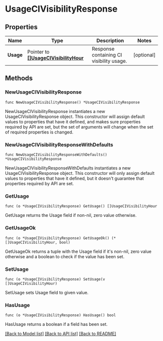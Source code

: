 # UsageCIVisibilityResponse

## Properties

| Name      | Type                                                               | Description                              | Notes      |
| --------- | ------------------------------------------------------------------ | ---------------------------------------- | ---------- |
| **Usage** | Pointer to [**[]UsageCIVisibilityHour**](UsageCIVisibilityHour.md) | Response containing CI visibility usage. | [optional] |

## Methods

### NewUsageCIVisibilityResponse

`func NewUsageCIVisibilityResponse() *UsageCIVisibilityResponse`

NewUsageCIVisibilityResponse instantiates a new UsageCIVisibilityResponse object.
This constructor will assign default values to properties that have it defined,
and makes sure properties required by API are set, but the set of arguments
will change when the set of required properties is changed.

### NewUsageCIVisibilityResponseWithDefaults

`func NewUsageCIVisibilityResponseWithDefaults() *UsageCIVisibilityResponse`

NewUsageCIVisibilityResponseWithDefaults instantiates a new UsageCIVisibilityResponse object.
This constructor will only assign default values to properties that have it defined,
but it doesn't guarantee that properties required by API are set.

### GetUsage

`func (o *UsageCIVisibilityResponse) GetUsage() []UsageCIVisibilityHour`

GetUsage returns the Usage field if non-nil, zero value otherwise.

### GetUsageOk

`func (o *UsageCIVisibilityResponse) GetUsageOk() (*[]UsageCIVisibilityHour, bool)`

GetUsageOk returns a tuple with the Usage field if it's non-nil, zero value otherwise
and a boolean to check if the value has been set.

### SetUsage

`func (o *UsageCIVisibilityResponse) SetUsage(v []UsageCIVisibilityHour)`

SetUsage sets Usage field to given value.

### HasUsage

`func (o *UsageCIVisibilityResponse) HasUsage() bool`

HasUsage returns a boolean if a field has been set.

[[Back to Model list]](../README.md#documentation-for-models) [[Back to API list]](../README.md#documentation-for-api-endpoints) [[Back to README]](../README.md)
